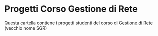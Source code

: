 # Progetti Corso Gestione di Rete

Questa cartella contiene i progetti studenti del corso di [Gestione di Rete](http://www.di.unipi.it/scripts/PD2/corso.php?lang=it&cds=INF-L&anno=2017&id=34104) (vecchio nome SGR)
